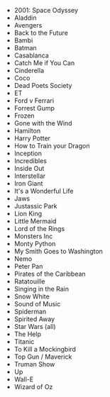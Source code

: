 - 2001: Space Odyssey
- Aladdin
- Avengers
- Back to the Future
- Bambi
- Batman
- Casablanca
- Catch Me if You Can
- Cinderella
- Coco
- Dead Poets Society
- ET
- Ford v Ferrari
- Forrest Gump
- Frozen
- Gone with the Wind
- Hamilton
- Harry Potter
- How to Train your Dragon
- Inception
- Incredibles
- Inside Out
- Interstellar
- Iron Giant
- It's a Wonderful Life
- Jaws
- Justassic Park
- Lion King
- Little Mermaid
- Lord of the Rings
- Monsters Inc
- Monty Python
- My Smith Goes to Washington
- Nemo
- Peter Pan
- Pirates of the Caribbean
- Ratatouille
- Singing in the Rain
- Snow White
- Sound of Music
- Spiderman
- Spirited Away
- Star Wars (all)
- The Help
- Titanic
- To Kill a Mockingbird
- Top Gun / Maverick
- Truman Show
- Up
- Wall-E
- Wizard of Oz